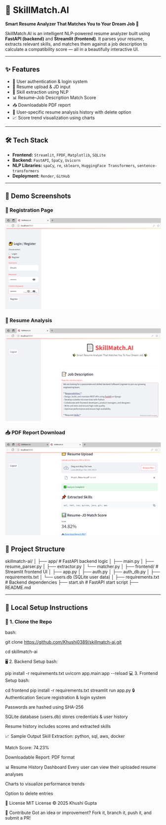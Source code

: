 # 📄 SkillMatch.AI

**Smart Resume Analyzer That Matches You to Your Dream Job 🚀**

SkillMatch.AI is an intelligent NLP-powered resume analyzer built using **FastAPI (backend)** and **Streamlit (frontend)**. It parses your resume, extracts relevant skills, and matches them against a job description to calculate a compatibility score — all in a beautifully interactive UI.

---

## ✨ Features

- 🔐 User authentication & login system
- 📝 Resume upload & JD input
- 🧠 Skill extraction using NLP
- 📊 Resume–Job Description Match Score
- 📥 Downloadable PDF report
- 📜 User-specific resume analysis history with delete option
- 📈 Score trend visualization using charts

---

## 🛠️ Tech Stack

- **Frontend:** `Streamlit`, `FPDF`, `Matplotlib`, `SQLite`  
- **Backend:** `FastAPI`, `SpaCy`, `Uvicorn`  
- **NLP Libraries:** `spaCy`, `re`, `sklearn`, `HuggingFace Transformers`, `sentence-transformers`  
- **Deployment:** `Render`, `GitHub`

---
## 📸 Demo Screenshots

### 🔐 Registration Page  
![Login](register.png)

### 📝 Resume Analysis  
![Analysis](demo1.png)

### 📥 PDF Report Download  
![Download](demo2.png)


## 📂 Project Structure

skillmatch-ai/
│
├── app/ # FastAPI backend logic
│ ├── main.py
│ ├── resume_parser.py
│ ├── extractor.py
│ └── matcher.py
│
├── frontend/ # Streamlit frontend UI
│ ├── app.py
│ ├── auth.py
│ ├── auth_db.py
│ ├── requirements.txt
│ └── users.db (SQLite user data)
│
├── requirements.txt # Backend dependencies
├── start.sh # FastAPI start script
├── README.md

---

## 🧪 Local Setup Instructions

### 🔧 1. Clone the Repo

bash: 

git clone https://github.com/Khushi0389/skillmatch-ai.git

cd skillmatch-ai

🖥️ 2. Backend Setup
bash:

pip install -r requirements.txt
uvicorn app.main:app --reload
💻 3. Frontend Setup
bash:

cd frontend
pip install -r requirements.txt
streamlit run app.py
🔒 Authentication
Secure registration & login system

Passwords are hashed using SHA-256

SQLite database (users.db) stores credentials & user history

Resume history includes scores and extracted skills

📈 Sample Output
Skill Extraction: python, sql, aws, docker

Match Score: 74.23%

Downloadable Report: PDF format

📊 Resume History Dashboard
Every user can view their uploaded resume analyses

Charts to visualize performance trends

Option to delete entries

🧾 License
MIT License © 2025 Khushi Gupta

🙌 Contribute
Got an idea or improvement? Fork it, branch it, push it, and submit a PR!

